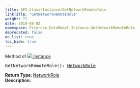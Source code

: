 ```yaml
---
title: API:Class/Instance/GetNetworkRemoteRole
linkTitle: "GetNetworkRemoteRole"
weight: 71
date: 2019-08-02
namespace: Primrose.DataModel.Instance.GetNetworkRemoteRole
deprecated: false
no_list: true
toc_hide: true
---
```

Method of <a href="/docs/api-reference/Class/Instance"><img src="/icons/silk/default.png"/>&nbsp;Instance</a>
<pre class="method-declaration">
GetNetworkRemoteRole(): <a class="type" href="/docs/api-reference/Enum/NetworkRole">NetworkRole</a></pre>
<b>Return Type: </b>
<a class="type" href="/docs/api-reference/Enum/NetworkRole">NetworkRole</a>
<br/>
<b>Description: </b>